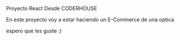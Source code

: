 Proyecto React Desde CODERHOUSE

En este proyecto voy a estar haciendo un E-Commerce de una optica

espero que les guste :)